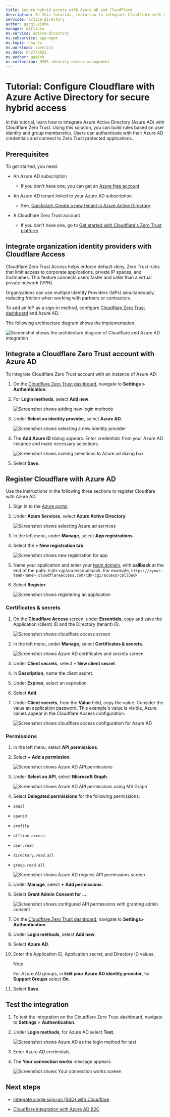 ```yaml
---
title: Secure hybrid access with Azure AD and Cloudflare
description: In this tutorial, learn how to integrate Cloudflare with Azure AD for secure hybrid access 
services: active-directory
author: gargi-sinha
manager: martinco
ms.service: active-directory
ms.subservice: app-mgmt
ms.topic: how-to
ms.workload: identity
ms.date: 6/27/2022
ms.author: gasinh
ms.collection: M365-identity-device-management
---
```


# Tutorial: Configure Cloudflare with Azure Active Directory for secure hybrid access

In this tutorial, learn how to integrate Azure Active Directory
(Azure AD) with Cloudflare Zero Trust. Using this solution, you can build rules based on user identity and group membership. Users can authenticate with their Azure AD credentials and connect to Zero Trust protected applications.

## Prerequisites

To get started, you need:

- An Azure AD subscription

  - If you don't have one, you can get an [Azure free account](https://azure.microsoft.com/free/).

- An Azure AD tenant linked to your Azure AD subscription

  - See, [Quickstart: Create a new tenant in Azure Active Directory](https://docs.microsoft.com/azure/active-directory/fundamentals/active-directory-access-create-new-tenant).

- A Cloudflare Zero Trust account

  - If you don't have one, go to [Get started with Cloudflare's Zero Trust
  platform](https://dash.cloudflare.com/sign-up/teams)

## Integrate organization identity providers with Cloudflare Access

Cloudflare Zero Trust Access helps enforce default-deny, Zero Trust
rules that limit access to corporate applications, private IP spaces,
and hostnames. This feature connects users faster and safer than a virtual private network (VPN).

Organizations can use multiple Identity Providers (IdPs) simultaneously, reducing friction when working with partners
or contractors.

To add an IdP as a sign-in method, configure [Cloudflare Zero Trust
dashboard](https://dash.teams.cloudflare.com/) and Azure
AD.

The following architecture diagram shows the implementation.

![Screenshot shows the architecture diagram of Cloudflare and Azure AD integration](./media/cloudflare-azure-ad-integration/cloudflare-architecture-diagram.png)

## Integrate a Cloudflare Zero Trust account with Azure AD

To integrate Cloudflare Zero Trust account with an instance of Azure AD:

1. On the [Cloudflare Zero Trust
    dashboard](https://dash.teams.cloudflare.com/),
    navigate to **Settings > Authentication**.

2. For **Login methods**, select **Add new**.

   ![Screenshot shows adding new login methods](./media/cloudflare-azure-ad-integration/login-methods.png)

3. Under **Select an identity provider**, select **Azure AD.**

   ![Screenshot shows selecting a new identity provider](./media/cloudflare-azure-ad-integration/idp-azure-ad.png)

4. The **Add Azure ID** dialog appears. Enter credentials from your Azure AD instance and make necessary selections.

   ![Screenshot shows making selections to Azure ad dialog box](./media/cloudflare-azure-ad-integration/add-azure-ad-as-idp.png)

5. Select **Save**.

## Register Cloudflare with Azure AD

Use the instructions in the following three sections to register Cloudfare with Azure AD.

1. Sign in to the [Azure portal](https://portal.azure.com/).

2. Under **Azure Services**, select **Azure Active Directory**.

   ![Screenshot shows selecting Azure ad services](./media/cloudflare-azure-ad-integration/azure-ad-portal.png)

3. In the left menu, under **Manage**, select **App registrations**.

4. Select the **+ New registration tab**.

   ![Screenshot shows new registration for app](./media/cloudflare-azure-ad-integration/app-registration.png)

5. Name your application and enter your [team
    domain](https://developers.cloudflare.com/cloudflare-one/glossary#team-domain), with **callback** at the end of the path: /cdn-cgi/access/callback.
    For example, `https://<your-team-name>.cloudflareaccess.com/cdn-cgi/access/callback`

6. Select **Register**.

   ![Screenshot shows registering an application](./media/cloudflare-azure-ad-integration/register-application.png)

### Certificates & secrets

1. On the **Cloudflare Access** screen, under **Essentials**, copy and save the Application (client) ID and the Directory (tenant) ID.

   ![Screenshot shows cloudflare access screen](./media/cloudflare-azure-ad-integration/cloudflare-access.png)

2. In the left menu, under **Manage**, select **Certificates &
    secrets**.

    ![Screenshot shows Azure AD certificates and secrets screen](./media/cloudflare-azure-ad-integration/add-client-secret.png)

3. Under **Client secrets**, select **+ New client secret**.

4. In **Description**, name the client secret.

5. Under **Expires**, select an expiration.

6. Select **Add**.

7. Under **Client secrets**, from the **Value** field, copy the value. Consider the value an application password. This example's value is visible, Azure values appear in the Cloudflare Access configuration.

   ![Screenshot shows cloudflare access configuration for Azure AD](./media/cloudflare-azure-ad-integration/cloudflare-access-configuration.png)

### Permissions

1. In the left menu, select **API permissions**.

2. Select **+** **Add a permission**.

    ![Screenshot shows Azure AD API permissions](./media/cloudflare-azure-ad-integration/api-permissions.png)

3. Under **Select an API**, select **Microsoft Graph**.

    ![Screenshot shows Azure AD API permissions using MS Graph](./media/cloudflare-azure-ad-integration/microsoft-graph.png)

4. Select **Delegated permissions** for the following permissions:

- `Email`

- `openid`

- `profile`

- `offline_access`

- `user.read`

- `directory.read.all`

- `group.read.all`

   ![Screenshot shows Azure AD request API permissions screen](./media/cloudflare-azure-ad-integration/request-api-permissions.png)

5. Under **Manage**, select **+** **Add permissions**.

6. Select **Grant Admin Consent for ...**.

    ![Screenshot shows configured API permissions with granting admin consent](./media/cloudflare-azure-ad-integration/grant-admin-consent.png)

7. On the [Cloudflare Zero Trust dashboard](https://dash.teams.cloudflare.com/),
    navigate to **Settings> Authentication**.

8. Under **Login methods**, select **Add new**.

9. Select **Azure AD**.

10. Enter the Application ID, Application secret, and Directory ID values.

    >[!NOTE]
    >For Azure AD groups, in **Edit your Azure AD identity provider**, for **Support Groups** select **On**.

11. Select **Save**.

## Test the integration

1. To test the integration on the Cloudflare Zero Trust dashboard,
    navigate to **Settings** > **Authentication**.

2. Under **Login methods**, for Azure AD select **Test**.

   ![Screenshot shows Azure AD as the login method for test](./media/cloudflare-azure-ad-integration/login-methods-test.png)

3. Enter Azure AD credentials.

4. The **Your connection works** message appears.

   ![Screenshot shows Your connection works screen](./media/cloudflare-azure-ad-integration/connection-success-screen.png)

## Next steps

- [Integrate single sign-on (SSO) with Cloudflare](https://developers.cloudflare.com/cloudflare-one/identity/idp-integration/)

- [Cloudflare integration with Azure AD B2C](https://docs.microsoft.com/azure/active-directory-b2c/partner-cloudflare)
